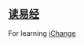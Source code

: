 ## [读易经](http://duyijing.cn/)

For learning [iChange](http://zh.wikipedia.org/zh-tw/%E6%98%93%E7%BB%8F)

